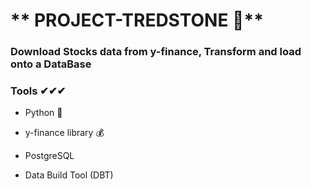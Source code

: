 # ** PROJECT-TREDSTONE 💎**

### Download Stocks data from y-finance, Transform and load onto a DataBase



### Tools ✔✔✔

- Python 🐍

- y-finance library 💰

- PostgreSQL 

- Data Build Tool (DBT) 
